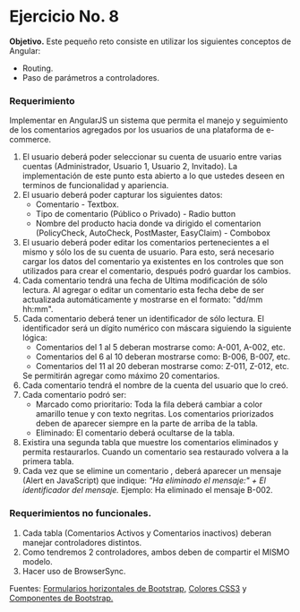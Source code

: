 <h1>Ejercicio No. 8</h1>

<p><strong>Objetivo.</strong> Este peque&ntilde;o reto consiste en utilizar los siguientes conceptos de Angular:</p>
<ul>
  <li>Routing.</li>
  <li>Paso de par&aacute;metros a controladores.</li>
</ul>

<h3>Requerimiento</h3>
<p>Implementar en AngularJS un sistema que permita el manejo y seguimiento de los comentarios agregados por los usuarios de una plataforma de e-commerce.</p>
<ol>
  <li>El usuario deber&aacute; poder seleccionar su cuenta de usuario entre varias cuentas (Administrador, Usuario 1, Usuario 2, Invitado). La implementaci&oacute;n de este punto esta abierto a lo que ustedes deseen en terminos de funcionalidad y apariencia.</li>
  <li>El usuario deber&aacute; poder capturar los siguientes datos:
    <ul>
      <li>Comentario - Textbox.</li>
      <li>Tipo de comentario (P&uacute;blico o Privado) - Radio button</li>
      <li>Nombre del producto hacia donde va dirigido el comentarion (PolicyCheck, AutoCheck, PostMaster, EasyClaim) - Combobox</li>
    </ul>
  </li>
  <li>El usuario deber&aacute; poder editar los comentarios pertenecientes a el mismo y s&oacute;lo los de su cuenta de usuario. Para esto, ser&aacute; necesario cargar los datos del comentario ya existentes en los controles que son utilizados para crear el comentario, despu&eacute;s podr&oacute; guardar los cambios.</li>
  <li>Cada comentario tendr&aacute; una fecha de Ultima modificaci&oacute;n de s&oacute;lo lectura. Al agregar o editar un comentario esta fecha debe de ser actualizada autom&aacute;ticamente y mostrarse en el formato: "dd/mm hh:mm".</li>
  <li>Cada comentario deber&aacute; tener un identificador de s&oacute;lo lectura. El identificador ser&aacute; un d&iacute;gito num&eacute;rico con m&aacute;scara siguiendo la siguiente l&oacute;gica:
    <ul>
      <li>Comentarios del 1 al 5 deberan mostrarse como: A-001, A-002, etc.</li>
      <li>Comentarios del 6 al 10 deberan mostrarse como: B-006, B-007, etc.</li>
      <li>Comentarios del 11 al 20 deberan mostrarse como: Z-011, Z-012, etc.</li>
    </ul>
    Se permitir&aacute;n agregar como m&aacute;ximo 20 comentarios.
  </li>
  <li>Cada comentario tendr&aacute; el nombre de la cuenta del usuario que lo cre&oacute;.</li>
  <li>Cada comentario podr&oacute; ser:
    <ul>
      <li>Marcado como prioritario: Toda la fila deber&aacute; cambiar a color amarillo tenue y con texto negritas. Los comentarios priorizados deben de aparecer siempre en la parte de arriba de la tabla.</li>
      <li>Eliminado: El comentario deber&aacute; ocultarse de la tabla.</li>
    </ul>
  </li>
  <li>Existira una segunda tabla que muestre los comentarios eliminados y permita restaurarlos. Cuando un comentario sea restaurado volvera a la primera tabla.</li>
  <li>Cada vez que se elimine un comentario , deber&aacute; aparecer un mensaje (Alert en JavaScript) que indique: <i>"Ha eliminado el mensaje:" + El identificador del mensaje.</i> Ejemplo: Ha eliminado el mensaje B-002.</li>
</ol>

<h3>Requerimientos no funcionales.</h3>
<ol>
  <li>Cada tabla (Comentarios Activos y Comentarios inactivos) deberan manejar controladores distintos.</li>
  <li>Como tendremos 2 controladores, ambos deben de compartir el MISMO modelo.</li>
  <li>Hacer uso de BrowserSync.</li>
</ol>

<p>Fuentes: <a href="https://uniwebsidad.com/libros/bootstrap-3/capitulo-5/formularios-horizontales">Formularios horizontales de Bootstrap,</a>
            <a href="https://www.w3schools.com/colors/colors_picker.asp">Colores CSS3</a> y <a href="https://getbootstrap.com/docs/3.4/components/">Componentes de Bootstrap.</a></p>